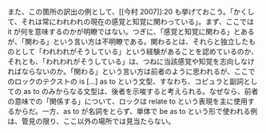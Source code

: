 また、この箇所の訳出の例として、[[今村 2007]]:20 も挙げておこう。「かくして、それは常にわれわれの現在の感覚と知覚に関わっている」。まず、ここでは it が何を意味するのかが明瞭ではない。つぎに、「感覚と知覚に関わる」とあるが、「関わる」という言い方は不明瞭である。関わるとは、それらと独立したものとして「われわれがそうしている」という経験があることを認めているのか、それとも、「われわれがそうしている」は、つねに当該感覚や知覚を志向しなければならないのか。「関わる」という言い方は前者のように思われるが、ここでのロックのテクストの is [...] as to という文型、すなわち、コピュラと副詞としての as to のみからなる文型は、後者を示唆すると考えられる。なぜなら、前者の意味での「関係する」について、ロックは relate to という表現を主に使用するからだ。一方、as to が名詞をとらず、単体で be as to という形で使われる例は、管見の限り、ここ以外の場所では見当たらない。